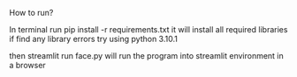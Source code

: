 How to run?

In terminal run pip install -r requirements.txt
it will install all required libraries
if find any library errors try using python 3.10.1

then streamlit run face.py will run the program into streamlit environment in a browser
